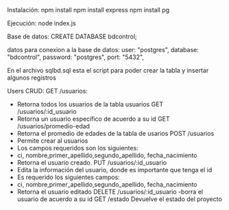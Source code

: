 Instalación:
npm install
npm install express
npm install pg

Ejecución: 
node index.js

Base de datos: 
CREATE DATABASE bdcontrol;

datos para conexion a la base de datos:
user: "postgres",
database: "bdcontrol",
password: "postgres",
port: "5432",

En el archivo sqlbd.sql esta el script para poder crear la tabla y insertar algunos registros

Users CRUD:
GET /usuarios:
- Retorna todos los usuarios de la tabla usuarios
GET /usuarios/:id_usuario
- Retorna un usuario especifico de acuerdo a su id
GET /usuarios/promedio-edad
- Retorna el promedio de edades de la tabla de usarios
POST /usuarios
- Permite crear al usuarios
- Los campos requeridos son los siguientes: 
- ci, nombre,primer_apellido,segundo_apellido, fecha_nacimiento
- Retorna el usuario creado.
 PUT /usuarios/:id_usuario
- Edita la información del usuario, donde es importante que tenga el id
- Es requerido los siguientes campos: 
- ci, nombre,primer_apellido,segundo_apellido, fecha_nacimiento
- Retorna el usuario editado
DELETE /usuarios/:id_usuario
-borra el usuario de acuerdo a su id
GET /estado
Devuelve el estado del proyecto